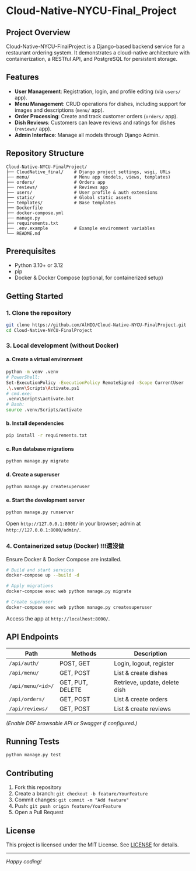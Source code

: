 ﻿# Cloud-Native-NYCU-Final_Project

## Project Overview

Cloud-Native-NYCU-FinalProject is a Django-based backend service for a restaurant ordering system. It demonstrates a cloud-native architecture with containerization, a RESTful API, and PostgreSQL for persistent storage.

## Features

* **User Management**: Registration, login, and profile editing (via `users/` app).
* **Menu Management**: CRUD operations for dishes, including support for images and descriptions (`menu/` app).
* **Order Processing**: Create and track customer orders (`orders/` app).
* **Dish Reviews**: Customers can leave reviews and ratings for dishes (`reviews/` app).
* **Admin Interface**: Manage all models through Django Admin.

## Repository Structure

```
Cloud-Native-NYCU-FinalProject/
├── CloudNative_final/    # Django project settings, wsgi, URLs
├── menu/                 # Menu app (models, views, templates)
├── orders/               # Orders app
├── reviews/              # Reviews app
├── users/                # User profile & auth extensions
├── static/               # Global static assets
├── templates/            # Base templates
├── Dockerfile
├── docker-compose.yml
├── manage.py
├── requirements.txt
├── .env.example          # Example environment variables
└── README.md
```

## Prerequisites

* Python 3.10+ or 3.12
* pip
* Docker & Docker Compose (optional, for containerized setup)

## Getting Started

### 1. Clone the repository

```bash
git clone https://github.com/AlHIO/Cloud-Native-NYCU-FinalProject.git
cd Cloud-Native-NYCU-FinalProject
```


### 3. Local development (without Docker)

#### a. Create a virtual environment

```bash
python -m venv .venv
# PowerShell:
Set-ExecutionPolicy -ExecutionPolicy RemoteSigned -Scope CurrentUser
.\.venv\Scripts\Activate.ps1
# cmd.exe:
.venv\Scripts\activate.bat
# Bash:
source .venv/Scripts/activate
```

#### b. Install dependencies

```bash
pip install -r requirements.txt
```

#### c. Run database migrations

```bash
python manage.py migrate
```

#### d. Create a superuser

```bash
python manage.py createsuperuser
```

#### e. Start the development server

```bash
python manage.py runserver
```

Open `http://127.0.0.1:8000/` in your browser; admin at `http://127.0.0.1:8000/admin/`.

### 4. Containerized setup (Docker) !!!還沒做

Ensure Docker & Docker Compose are installed.

```bash
# Build and start services
docker-compose up --build -d

# Apply migrations
docker-compose exec web python manage.py migrate

# Create superuser
docker-compose exec web python manage.py createsuperuser
```

Access the app at `http://localhost:8000/`.

## API Endpoints

| Path              | Methods          | Description                   |
| ----------------- | ---------------- | ----------------------------- |
| `/api/auth/`      | POST, GET        | Login, logout, register       |
| `/api/menu/`      | GET, POST        | List & create dishes          |
| `/api/menu/<id>/` | GET, PUT, DELETE | Retrieve, update, delete dish |
| `/api/orders/`    | GET, POST        | List & create orders          |
| `/api/reviews/`   | GET, POST        | List & create reviews         |

*(Enable DRF browsable API or Swagger if configured.)*

## Running Tests

```bash
python manage.py test
```

## Contributing

1. Fork this repository
2. Create a branch: `git checkout -b feature/YourFeature`
3. Commit changes: `git commit -m "Add feature"`
4. Push: `git push origin feature/YourFeature`
5. Open a Pull Request

## License

This project is licensed under the MIT License. See [LICENSE](LICENSE) for details.

---

*Happy coding!*
